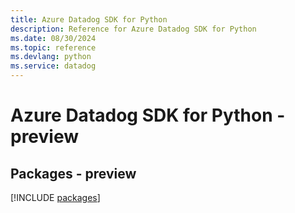 ```yaml
---
title: Azure Datadog SDK for Python
description: Reference for Azure Datadog SDK for Python
ms.date: 08/30/2024
ms.topic: reference
ms.devlang: python
ms.service: datadog
---
```

# Azure Datadog SDK for Python - preview
## Packages - preview
[!INCLUDE [packages](datadog-index.md)]